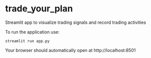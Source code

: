 # trade_your_plan
Streamlit app to visualize trading signals and record trading activities

To run the application use: 

```
streamlit run app.py
```
Your browser should automatically open at http://localhost:8501